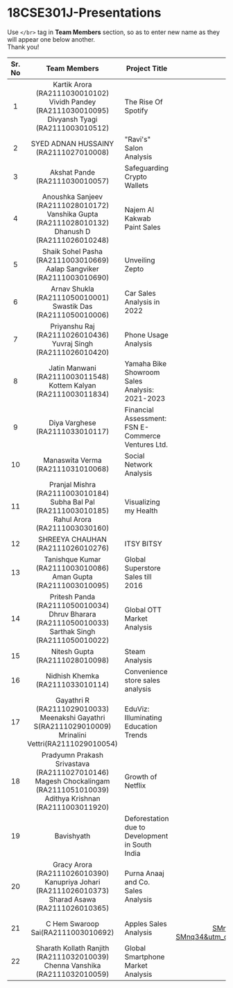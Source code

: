 # 18CSE301J-Presentations

Use `</br>` tag in **Team Members** section, so as to enter new name as they will appear one below another.
</br>Thank you!

| Sr. No | Team Members | Project Title | Presentation Link |
|:------:|:------------:|---------------|:-------------------:|
|    1   | Kartik Arora (RA2111030010102) <br/> Vividh Pandey (RA2111030010095) <br/> Divyansh Tyagi (RA2111003010512) | The Rise Of Spotify | [Link](https://www.canva.com/design/DAFuszKjry8/H-_Y1l49GYRxKJfGYANmSw/edit) |
|    2  | SYED ADNAN HUSSAINY (RA2111027010008) | "Ravi's" Salon Analysis | [Link](https://drive.google.com/file/d/1aiQIHkjSk_AzhP9KEjHzoDgXsV8PWwHK/view?usp=sharing) |
|    3   |  Akshat Pande (RA2111030010057) | Safeguarding Crypto Wallets | [Link](https://www.canva.com/design/DAFuycUj7nA/cAO-5R58dvyHMHoN6aFkDw/watch?utm_content=DAFuycUj7nA&utm_campaign=designshare&utm_medium=link&utm_source=publishsharelink) |
|    4   | Anoushka Sanjeev (RA2111028010172) <br/> Vanshika Gupta (RA2111028010132) <br/> Dhanush D (RA2111026010248) | Najem Al Kakwab Paint Sales | [Link](https://drive.google.com/file/d/1_YciI3sGsTVso8dlZFRW7A9aH7wmzoC5/view?usp=drivesdk) |
|    5   | Shaik Sohel Pasha (RA2111003010669) <br/> Aalap Sangviker (RA2111003010690) <br/> | Unveiling Zepto | [Link](https://drive.google.com/file/d/1onTY38y2pRuUr9OpoNmO1K8yn6kbagqB/view) |
|    6   | Arnav Shukla (RA2111050010001) <br/> Swastik Das (RA2111050010006)  | Car Sales Analysis in 2022 | [Link](https://www.canva.com/design/DAFugKEiADE/50IwT97QTHaJrB0Trga0bw/view?utm_content=DAFugKEiADE&utm_campaign=designshare&utm_medium=link&utm_source=publishsharelink) |
|    7   | Priyanshu Raj (RA2111026010436) <br/> Yuvraj Singh (RA2111026010420)  | Phone Usage Analysis | [Link](https://drive.google.com/file/d/18dVDgKpJ2feUgyyE1tGaDTF-qI7hHiW7/view) |
|    8   | Jatin Manwani (RA2111003011548) <br/> Kottem Kalyan (RA2111003011834)  | Yamaha Bike Showroom Sales Analysis: 2021-2023 | [Link](https://kalyankottem.github.io/18CSE301J-INFOVIZ-CT2/ct2_report.pdf) |
|    9   | Diya Varghese (RA2111033010117)  | Financial Assessment: FSN E-Commerce Ventures Ltd. | [Link](https://www.canva.com/design/DAFuzC0MJfg/Isz3-h95bRB_lXjVuxL85A/view?utm_content=DAFuzC0MJfg&utm_campaign=designshare&utm_medium=link&utm_source=publishsharelink) |
|    10   |Manaswita Verma (RA2111031010068)|Social Network Analysis|[Link](https://drive.google.com/file/d/1PpOQGwAhmykyj6cKKkYD0JDG70_E2Lzf/view?usp=sharing)|
|    11   |Pranjal Mishra (RA2111003010184) <br/> Subha Bal Pal (RA2111003010185) <br/> Rahul Arora (RA2111003030160)|Visualizing my Health|[Link](https://github.com/mohit2pal/18CSE301J-Projects/files/12653656/Infoviz-report.pdf)|
|    12   |SHREEYA CHAUHAN (RA2111026010276)|ITSY BITSY|[Link](https://drive.google.com/file/d/1AQ3t9l-F2eWPQz35hNkhDt8VWqRIQprY/view?usp=sharing)|
|    13   | Tanishque Kumar (RA2111003010086) <br/> Aman Gupta (RA2111003010095) | Global Superstore Sales till 2016 | [Link](https://github.com/AmanGupta5555/Information-Visualization.git) |
|    14   | Pritesh Panda (RA2111050010034) <br/> Dhruv Bharara (RA2111050010033) <br/> Sarthak Singh (RA2111050010022) | Global OTT Market Analysis | [Link](https://drive.google.com/file/d/1Q6GvH3QuO_66dcfV07NACxkTOOxrwdp4/view?usp=sharing) |
|    15   | Nitesh Gupta (RA2111028010098)  | Steam Analysis | [Link](https://my.visme.co/view/g7363rrw-steam-research-report) |
|    16   | Nidhish Khemka (RA2111033010114) | Convenience store sales analysis | [Link](https://drive.google.com/file/d/1mOJC9frNHfCLFda4ZMXRaMuhT71mZ054/view?usp=drivesdk) |
|    17   | Gayathri R (RA2111029010033) <br/> Meenakshi Gayathri S(RA2111029010009) <br/> Mrinalini Vettri(RA2111029010054) | EduViz: Illuminating Education Trends| [Link](https://www.canva.com/design/DAFu0EOBuXA/BIYSVS385pTl28B6Cv4x9Q/view) |
|    18   | Pradyumn Prakash Srivastava (RA2111027010146) <br/> Magesh Chockalingam (RA2111051010039) <br/> Adithya Krishnan (RA2111003011920) | Growth of Netflix | [Link](https://www.canva.com/design/DAFu6JFGYC8/rsNOMB1qv6hz0XKuvEn01w/edit?utm_content=DAFu6JFGYC8&utm_campaign=designshare&utm_medium=link2&utm_source=sharebutton) |
|    19   | Bavishyath | Deforestation due to Development in South India | [Link](https://www.canva.com/design/DAFu9BuqRDg/8lut89T9mMPvF32FJRtwOw/edit?utm_content=DAFu9BuqRDg&utm_campaign=designshare&utm_medium=link2&utm_source=sharebutton)  |
|    20   | Gracy Arora (RA2111026010390) <br/> Kanupriya Johari (RA2111026010373) <br/> Sharad Asawa (RA2111026010365) | Purna Anaaj and Co. Sales Analysis| [Link](https://www.canva.com/design/DAFu-cEcgHw/q1FNBWDBP9LmrxlVQDzzMQ/edit?utm_content=DAFu-cEcgHw&utm_campaign=designshare&utm_medium=link2&utm_source=sharebutton) |
|    21   | C Hem Swaroop Sai(RA2111003010692) | Apples Sales Analysis | [Link] (https://www.canva.com/design/DAFu-SMnq34/51fy7ziYeSdNbh7_9O6cUA/edit?utm_content=DAFu-SMnq34&utm_campaign=designshare&utm_medium=link2&utm_source=sharebutton) |
|    22   | Sharath Kollath Ranjith (RA2111032010039) <br/> Chenna Vanshika (RA2111032010059) | Global Smartphone Market Analysis | [Link](https://www.canva.com/design/DAFu7T-xa9w/sfYPfuvZMFxT4Env7aGV1Q/edit?utm_content=DAFu7T-xa9w&utm_campaign=designshare&utm_medium=link2&utm_source=sharebutton) |

